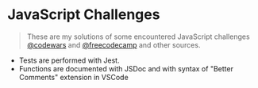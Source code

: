 # JavaScript Challenges
> These are my solutions of some encountered JavaScript challenges [@codewars](https://www.codewars.com/) and [@freecodecamp](https://www.freecodecamp.org/) and other sources.
* Tests are performed with Jest.
* Functions are documented with JSDoc and with syntax of "Better Comments" extension in VSCode